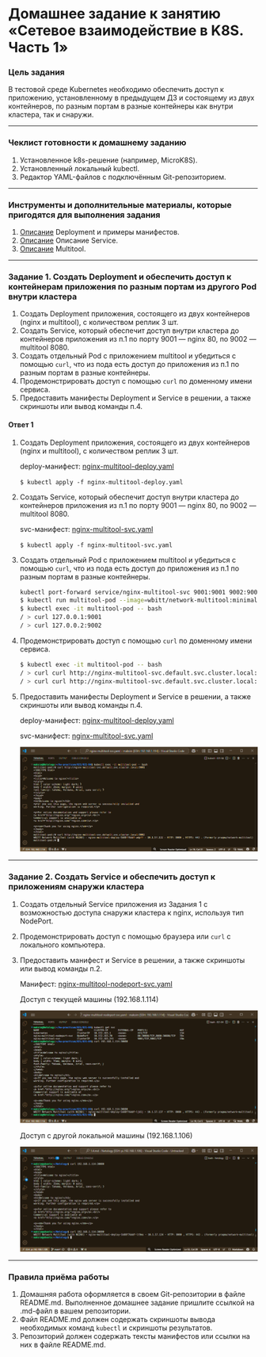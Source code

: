 # Домашнее задание к занятию «Сетевое взаимодействие в K8S. Часть 1»

### Цель задания

В тестовой среде Kubernetes необходимо обеспечить доступ к приложению, установленному в предыдущем ДЗ и состоящему из двух контейнеров, по разным портам в разные контейнеры как внутри кластера, так и снаружи.

------

### Чеклист готовности к домашнему заданию

1. Установленное k8s-решение (например, MicroK8S).
2. Установленный локальный kubectl.
3. Редактор YAML-файлов с подключённым Git-репозиторием.

------

### Инструменты и дополнительные материалы, которые пригодятся для выполнения задания

1. [Описание](https://kubernetes.io/docs/concepts/workloads/controllers/deployment/) Deployment и примеры манифестов.
2. [Описание](https://kubernetes.io/docs/concepts/services-networking/service/) Описание Service.
3. [Описание](https://github.com/wbitt/Network-MultiTool) Multitool.

------

### Задание 1. Создать Deployment и обеспечить доступ к контейнерам приложения по разным портам из другого Pod внутри кластера

1. Создать Deployment приложения, состоящего из двух контейнеров (nginx и multitool), с количеством реплик 3 шт.
2. Создать Service, который обеспечит доступ внутри кластера до контейнеров приложения из п.1 по порту 9001 — nginx 80, по 9002 — multitool 8080.
3. Создать отдельный Pod с приложением multitool и убедиться с помощью `curl`, что из пода есть доступ до приложения из п.1 по разным портам в разные контейнеры.
4. Продемонстрировать доступ с помощью `curl` по доменному имени сервиса.
5. Предоставить манифесты Deployment и Service в решении, а также скриншоты или вывод команды п.4.

#### Ответ 1

1. Создать Deployment приложения, состоящего из двух контейнеров (nginx и multitool), с количеством реплик 3 шт.

    deploy-манифест: [nginx-multitool-deploy.yaml](./files/nginx-multitool-deploy.yaml)

    `$ kubectl apply -f nginx-multitool-deploy.yaml`

2. Создать Service, который обеспечит доступ внутри кластера до контейнеров приложения из п.1 по порту 9001 — nginx 80, по 9002 — multitool 8080.

    svc-манифест: [nginx-multitool-svc.yaml](./files/nginx-multitool-svc.yaml)

    `$ kubectl apply -f nginx-multitool-svc.yaml`

3. Создать отдельный Pod с приложением multitool и убедиться с помощью `curl`, что из пода есть доступ до приложения из п.1 по разным портам в разные контейнеры.

    ```bash
    kubectl port-forward service/nginx-multitool-svc 9001:9001 9002:9002
    $ kubectl run multitool-pod --image=wbitt/network-multitool:minimal
    $ kubectl exec -it multitool-pod -- bash
    / > curl 127.0.0.1:9001
    / > curl 127.0.0.2:9002
    ```

4. Продемонстрировать доступ с помощью `curl` по доменному имени сервиса.

    ```bash
    $ kubectl exec -it multitool-pod -- bash
    / > curl curl http://nginx-multitool-svc.default.svc.cluster.local:9001
    / > curl curl http://nginx-multitool-svc.default.svc.cluster.local:9002
    ```

5. Предоставить манифесты Deployment и Service в решении, а также скриншоты или вывод команды п.4.

    deploy-манифест: [nginx-multitool-deploy.yaml](./files/nginx-multitool-deploy.yaml)

    svc-манифест: [nginx-multitool-svc.yaml](./files/nginx-multitool-svc.yaml)

    ![](./img/021-01-04-01-01.png)

------

### Задание 2. Создать Service и обеспечить доступ к приложениям снаружи кластера

1. Создать отдельный Service приложения из Задания 1 с возможностью доступа снаружи кластера к nginx, используя тип NodePort.
2. Продемонстрировать доступ с помощью браузера или `curl` с локального компьютера.
3. Предоставить манифест и Service в решении, а также скриншоты или вывод команды п.2.

    Манифест: [nginx-multitool-nodeport-svc.yaml](./files/nginx-multitool-nodeport-svc.yaml)

    Доступ с текущей машины (192.168.1.114)

    ![](./img/021-01-04-02-01.png)

    Доступ с другой локальной машины (192.168.1.106)

    ![](./img/021-01-04-02-02.png)

------

### Правила приёма работы

1. Домашняя работа оформляется в своем Git-репозитории в файле README.md. Выполненное домашнее задание пришлите ссылкой на .md-файл в вашем репозитории.
2. Файл README.md должен содержать скриншоты вывода необходимых команд `kubectl` и скриншоты результатов.
3. Репозиторий должен содержать тексты манифестов или ссылки на них в файле README.md.

